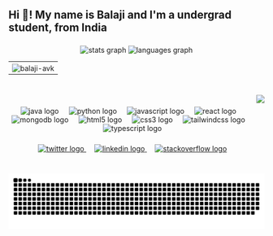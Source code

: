 
<h2 align="left">Hi 👋! My name is Balaji and I'm a undergrad student, from India</h2>

###

<div align="center">
  <img src="https://github-readme-stats.vercel.app/api?username=balaji-avk&hide_title=false&hide_rank=false&show_icons=true&include_all_commits=true&count_private=true&disable_animations=false&theme=dracula&locale=en&hide_border=false&order=1" height="150" alt="stats graph"  />
  <img src="https://github-readme-stats.vercel.app/api/top-langs?username=balaji-avk&locale=en&hide_title=false&layout=compact&card_width=320&langs_count=5&theme=dracula&hide_border=false&order=2" height="150" alt="languages graph"  />
  <table>
    <tr><td><img align="center" src="https://github-readme-streak-stats.herokuapp.com/?user=balaji-avk&theme=&theme=blue-green" alt="balaji-avk" /></td></tr>
  </table>
</div>

###

<br clear="both">

<img align="right" height="151" src="https://i.pinimg.com/originals/b7/51/77/b751779a4a3bbc38f9268036cdb5af5a.gif"  />

###

<div align="center">
  <img src="https://cdn.jsdelivr.net/gh/devicons/devicon/icons/java/java-original.svg" height="40" alt="java logo"  />
  <img width="12" />
  <img src="https://cdn.jsdelivr.net/gh/devicons/devicon/icons/python/python-original.svg" height="40" alt="python logo"  />
  <img width="12" />
  <img src="https://cdn.jsdelivr.net/gh/devicons/devicon/icons/javascript/javascript-original.svg" height="40" alt="javascript logo"  />
  <img width="12" />
  <img src="https://cdn.jsdelivr.net/gh/devicons/devicon/icons/react/react-original.svg" height="40" alt="react logo"  />
  <img width="12" />
  <img src="https://cdn.jsdelivr.net/gh/devicons/devicon/icons/mongodb/mongodb-original.svg" height="40" alt="mongodb logo"  />
  <img width="12" />
  <img src="https://cdn.jsdelivr.net/gh/devicons/devicon/icons/html5/html5-original.svg" height="40" alt="html5 logo"  />
  <img width="12" />
  <img src="https://cdn.jsdelivr.net/gh/devicons/devicon/icons/css3/css3-original.svg" height="40" alt="css3 logo"  />
  <img width="12" />
  <img src="https://skillicons.dev/icons?i=tailwind" height="40" alt="tailwindcss logo"  />
  <img width="12" />
  <img src="https://cdn.jsdelivr.net/gh/devicons/devicon/icons/typescript/typescript-original.svg" height="40" alt="typescript logo"  />
</div>

###

<div align="center">
  <a href="https://twitter.com/BalajiAngara"><img src="https://simpleicons.org/icons/x.svg" height="40" alt="twitter logo"  />
  <img width="12" /></a>
  <a href="https://www.linkedin.com/in/balaji-angara/"><img src="https://cdn.simpleicons.org/linkedin/0A66C2" height="40" alt="linkedin logo"  />
  <img width="12" /><a>
  <a href="https://stackoverflow.com/users/22032085/balaji-angara"><img src="https://cdn.simpleicons.org/stackoverflow/F58025" height="40" alt="stackoverflow logo"  /> <a>
</div>

###

<br clear="both">

<img src="https://raw.githubusercontent.com/balaji-avk/balaji-avk/output/snake.svg" alt="Snake animation" />

###
